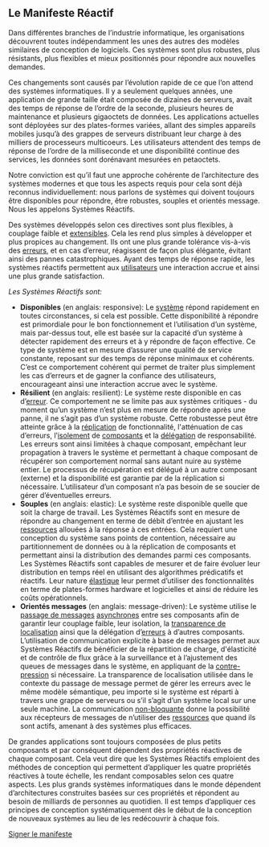 Le Manifeste Réactif
--------------------

Dans différentes branches de l’industrie informatique, les organisations découvrent toutes indépendamment les unes des autres des modèles similaires de conception de logiciels. Ces systèmes sont plus robustes, plus résistants, plus flexibles et mieux positionnés pour répondre aux nouvelles demandes.

Ces changements sont causés par l’évolution rapide de ce que l’on attend des systèmes informatiques. Il y a seulement quelques années, une application de grande taille était composée de dizaines de serveurs, avait des temps de réponse de l’ordre de la seconde, plusieurs heures de maintenance et plusieurs gigaoctets de données. Les applications actuelles sont déployées sur des plates-formes variées, allant des simples appareils mobiles jusqu’à des grappes de serveurs distribuant leur charge à des milliers de processeurs multicoeurs. Les utilisateurs attendent des temps de réponse de l’ordre de la milliseconde et une disponibilité continue des services, les données sont dorénavant mesurées en petaoctets.

Notre conviction est qu’il faut une approche cohérente de l’architecture des systèmes modernes et que tous les aspects requis pour cela sont déjà reconnus individuellement: nous parlons de systèmes qui doivent toujours être disponibles pour répondre, être robustes, souples et orientés message. Nous les appelons Systèmes Réactifs.

Des systèmes développés selon ces directives sont plus flexibles, à couplage faible et [extensibles](/fr/glossary#Scalability). Cela les rend plus simples à développer et plus propices au changement. Ils ont une plus grande tolérance vis-à-vis des [erreurs](/fr/glossary#Failure), et en cas d’erreur, réagissent de façon plus élégante, évitant ainsi des pannes catastrophiques. Ayant des temps de réponse rapide, les systèmes réactifs permettent aux [utilisateurs](/fr/glossary#User) une interaction accrue et ainsi une plus grande satisfaction.

*Les Systèmes Réactifs sont:*

* <a name="Responsive"></a>**Disponibles** (en anglais: responsive): Le [système](/fr/glossary#System) répond rapidement en toutes circonstances, si cela est possible. Cette disponibilité à répondre est primordiale pour le bon fonctionnement et l’utilisation d’un système, mais par-dessus tout, elle est basée sur la capacité d’un système à détecter rapidement des erreurs et à y répondre de façon effective. Ce type de système est en mesure d’assurer une qualité de service constante, reposant sur des temps de réponse minimaux et cohérents. C’est ce comportement cohérent qui permet de traiter plus simplement les cas d’erreurs et de gagner la confiance des utilisateurs, encourageant ainsi une interaction accrue avec le système.
* <a name="Resilient"></a>**Résilient** (en anglais: resilient): Le système reste disponible en cas d’[erreur](/fr/glossary#Failure). Ce comportement ne se limite pas aux systèmes critiques - du moment qu’un système n’est plus en mesure de répondre après une panne, il ne s’agit pas d’un système robuste. Cette robustesse peut être atteinte grâce à la [réplication](/fr/glossary#Replication) de fonctionnalité, l'atténuation de cas d’erreurs, l’[isolement](/fr/glossary#Isolation) de [composants](/fr/glossary#Component) et la [délégation](/fr/glossary#Delegation) de responsabilité. Les erreurs sont ainsi limitées à chaque composant, empêchant leur propagation à travers le système et permettant à chaque composant de récupérer son comportement normal sans autant nuire au système entier. Le processus de récupération est délégué à un autre composant (externe) et la disponibilité est garantie par de la réplication si nécessaire. L’utilisateur d’un composant n’a pas besoin de se soucier de gérer d’éventuelles erreurs.
* <a name="Elastic"></a>**Souples** (en anglais: elastic): Le système reste disponible quelle que soit la charge de travail. Les Systèmes Réactifs sont en mesure de répondre au changement en terme de débit d’entrée en ajustant les [ressources](/fr/glossary#Resource) allouées à la réponse à ces entrées. Cela requiert une conception du système sans points de contention, nécessaire au partitionnement de données ou à la réplication de composants et permettant ainsi la distribution des demandes parmi ces composants. Les Systèmes Réactifs sont capables de mesurer et de faire évoluer leur distribution en temps réel en utilisant des algorithmes prédicatifs et réactifs. Leur nature [élastique](/fr/glossary#Elasticity) leur permet d’utiliser des fonctionnalités en terme de plates-formes hardware et logicielles et ainsi de réduire les coûts opérationnels.
* **Orientés messages** (en anglais: message-driven): Le système utilise le [passage de messages](/fr/glossary#Message-Driven) [asynchrones](/fr/glossary#Asynchrone) entre ses composants afin de garantir leur couplage faible, leur isolation, la [transparence de localisation](/fr/glossary#Location-Transparency) ainsi que la délégation d’[erreurs](/fr/glossary#Failure) à d’autres composants. L’utilisation de communication explicite à base de messages permet aux Systèmes Réactifs de bénéficier de la répartition de charge, d'élasticité et de contrôle de flux grâce à la surveillance et à l’ajustement des queues de messages dans le système, en appliquant de la [contre-pression](/fr/glossary#Back-Pressure) si nécessaire.  La transparence de localisation utilisée dans le contexte du passage de message permet de gérer les erreurs avec le même modèle sémantique, peu importe si le système est réparti à travers une grappe de serveurs ou s’il s’agit d’un système local sur une seule machine. La communication [non-bloquante](/fr/glossary#Non-Bloquant) donne la possibilité aux récepteurs de messages de n’utiliser des [ressources](/fr/glossary#Resource) que quand ils sont actifs, amenant à des systèmes plus efficaces.

De grandes applications sont toujours composées de plus petits composants et par conséquent dépendent des propriétés réactives de chaque composant. Cela veut dire que les Systèmes Réactifs emploient des méthodes de conception qui permettent d’appliquer les quatre propriétés réactives à toute échelle, les rendant composables selon ces quatre aspects. Les plus grands systèmes informatiques dans le monde dépendent d’architectures construites basées sur ces propriétés et répondent au besoin de milliards de personnes au quotidien. Il est temps d’appliquer ces principes de conception systématiquement dès le début de la conception de nouveaux systèmes au lieu de les redécouvrir à chaque fois.

[Signer le manifeste](http://www.reactivemanifesto.org/fr#sign-button)
